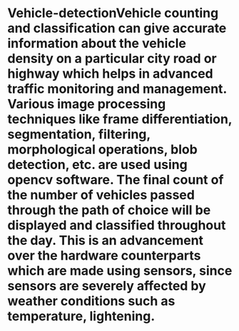 # Vehicle-detectionVehicle counting and classification can give accurate information about the vehicle density on a particular city road or highway which helps in advanced traffic monitoring and management. Various image processing techniques like frame differentiation, segmentation, filtering, morphological operations, blob detection, etc. are used using opencv software. The final count of the number of vehicles passed through the path of choice will be displayed and classified throughout the day. This is an advancement over the hardware counterparts which are made using sensors, since sensors are severely affected by weather conditions such as temperature, lightening.
